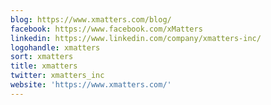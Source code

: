 ```yaml
---
blog: https://www.xmatters.com/blog/
facebook: https://www.facebook.com/xMatters
linkedin: https://www.linkedin.com/company/xmatters-inc/
logohandle: xmatters
sort: xmatters
title: xmatters
twitter: xmatters_inc
website: 'https://www.xmatters.com/'
---
```

